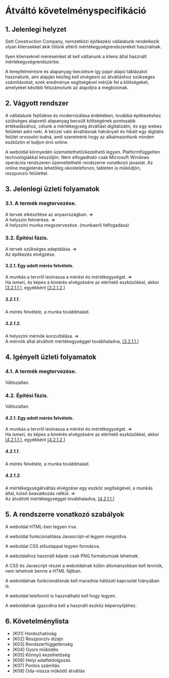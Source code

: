 # Átváltó követelményspecifikáció



## 1. Jelenlegi helyzet

Sett Construction Company, nemzetközi építkezési vállalatunk rendelkezik olyan kliensekkel akik tőlünk eltérő mértékegységrendszereket használnak.

Ilyen klienseknél méréseinket át kell váltanunk a kliens által használt mértékegységrendszerbe.

A terepfelmérésre és alapanyag-becslésre így papír alapú táblázatot használunk, ami alapján kézileg kell elvégezni az átváltáshoz szükséges számításokat, ezek eredménye segítségével mérjük fel a költségeket, amelyeket később felszámolunk az alapdíjra a megbízónak.

## 2. Vágyott rendszer

A vállalatunk fejlődése és modernizálása érdekében, továbbá építkezéshez szükséges alapvető alapanyag becsült költségének pontosabb értékadásához, célunk a mértékegység átváltást digitalizálni, és egy webes felületet adni neki.
A kézzel való átváltásnak hátrányait és hibáit egy digitális felület orvosolni tudná, amit szeretnénk hogy az alkalmazottunk minden eszközön el tudjon érni online.

A weboldal könnyedén üzemeltethető/kezelhető legyen. Platformfüggetlen technológiákkal készüljön.
Nem elfogadható csak Microsoft Windows operációs rendszeren üzemeltethető rendszerre vonatkozó javaslat.
Az online megjelenés lehetőleg okostelefonon, tableten is működjön, reszponzív felülettel.


## 3. Jelenlegi üzleti folyamatok

### 3.1. A termék megtervezése.
A tervek elkészítése az anyaországban. =>  
A helyszín felmérése. =>  
A helyszíni munka megszervezése. (munkaerő felfogadása)

### 3.2. Építési fázis.
A tervek szükséges adaptálása. =>  
Az építkezés elvégzése.

#### 3.2.1. Egy adott mérés felvétele.
A munkás a tervről leolvassa a mérést és mértékegységet. =>  
Ha ismeri, és képes a kimérés elvégzésére az elérhető eszközökkel, akkor [[3.2.1.1.]](#3211), egyébként [[3.2.1.2.]](#3212)

##### 3.2.1.1.
A mérés felvétele, a munka továbbhalad.

##### 3.2.1.2.
A helyszíni mérnök konzultálása. =>  
A mérnök által átváltott mértékegységgel továbhaladva, [[3.2.1.1.]](#3211)

## 4. Igényelt üzleti folyamatok

### 4.1. A termék megtervezése.
Változatlan.

### 4.2. Építési fázis.
Változatlan.

#### 4.2.1. Egy adott mérés felvétele.
A munkás a tervről leolvassa a mérést és mértékegységet. =>  
Ha ismeri, és képes a kimérés elvégzésére az elérhető eszközökkel, akkor [[4.2.1.1.]](#4211), egyébként [[4.2.1.2.]](#4212)

##### 4.2.1.1.
A mérés felvétele, a munka továbbhalad.

##### 4.2.1.2.
A mértékegységátváltás elvégzése egy eszköz segítségével, a munkás által, külső beavatkozás nélkül. =>  
Az átváltott mértékegységgel továbhaladva, [[4.2.1.1.]](#4211)

## 5. A rendszerre vonatkozó szabályok

A weboldal HTML-ben legyen írva.

A weboldal funkcionalitása Javascript-el legyen megoldva.

A weboldal CSS stíluslappal legyen formázva.

A weboldalhoz használt képek csak PNG formátumúak lehetnek.

A CSS és Javascript részei a weboldalnak külön állományokban kell lenniük, nem lehetnek benne a HTML fájlban.

A weboldalnak funkcionálisnak kell maradnia hálózati kapcsolat hiányában is.

A weboldal telefonról is használható kell hogy legyen.

A weboldalnak igazodina kell a használt eszköz képernyőjéhez.

## 6. Követelménylista

* [K01] Hordozhatóság
* [K02] Reszponzív dizájn
* [K03] Rendszerfüggetlenség
* [K04] Gyors működés
* [K05] Könnyű kezelhetőség
* [K06] Helyi adatfeldolgozás
* [K07] Pontos számítás
* [K08] Oda-vissza működő átváltás